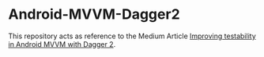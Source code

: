 # Android-MVVM-Dagger2

This repository acts as reference to the Medium Article [Improving testability in Android MVVM with Dagger 2](https://medium.com/@catalinghita8/improving-testability-in-android-mvvm-with-dagger-2-aa961098bad5).
